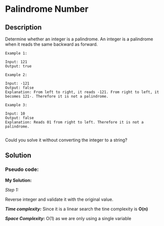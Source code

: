 # Palindrome Number

## Description

Determine whether an integer is a palindrome. An integer is a palindrome when it reads the same backward as forward.

```
Example 1:

Input: 121
Output: true

Example 2:

Input: -121
Output: false
Explanation: From left to right, it reads -121. From right to left, it becomes 121-. Therefore it is not a palindrome.

Example 3:

Input: 10
Output: false
Explanation: Reads 01 from right to left. Therefore it is not a palindrome.


```

Could you solve it without converting the integer to a string?

## Solution

### Pseudo code:

**My Solution:**

_Step 1:_

Reverse integer and validate it with the original value.

**_Time complexity:_**  Since it is a linear search the tine complexity is **O(n)**

**_Space Complexity:_** O(1) as we are only using a single variable
